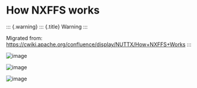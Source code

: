 How NXFFS works
===============

::: {.warning}
::: {.title}
Warning
:::

Migrated from:
<https://cwiki.apache.org/confluence/display/NUTTX/How+NXFFS+Works>
:::

![image](nxffs/nxffs_page_0.png)

![image](nxffs/nxffs_page_1.png)

![image](nxffs/nxffs_page_2.png)
